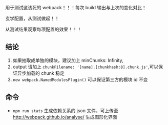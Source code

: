 用于测试这该死的 webpack！！！每次 build 输出与上次的变化对比！

玄学配置，从测试做起！！

从测试结果观察每项配置的效果！！！

## 结论

1.  如果抽取成单独的模块，建议加上 minChunks: Infinity,
2.  output 请加上 `chunkFilename: '[name].[chunkhash:8].chunk.js'`,可以保证异步加载的 chunk 稳定
3.  `new webpack.NamedModulesPlugin()` 可以保证第三方的模块 id 不变

## 命令

* `npm run stats` 生成依赖关系的 json 文件，可上传至 http://webpack.github.io/analyse/ 生成图形化界面
